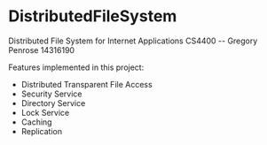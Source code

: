 # DistributedFileSystem

Distributed File System for Internet Applications CS4400 -- Gregory Penrose 14316190


Features implemented in this project:

* Distributed Transparent File Access
* Security Service
* Directory Service
* Lock Service
* Caching
* Replication
        
